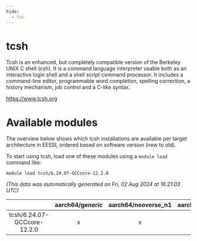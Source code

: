 ```yaml
---
hide:
  - toc
---
```


tcsh
====


Tcsh is an enhanced, but completely compatible version of the Berkeley UNIX C shell (csh). It is a command language interpreter usable both as an interactive login shell and a shell script command processor. It includes a command-line editor, programmable word completion, spelling correction, a history mechanism, job control and a C-like syntax.

https://www.tcsh.org
# Available modules


The overview below shows which tcsh installations are available per target architecture in EESSI, ordered based on software version (new to old).

To start using tcsh, load one of these modules using a `module load` command like:

```shell
module load tcsh/6.24.07-GCCcore-12.2.0
```

*(This data was automatically generated on Fri, 02 Aug 2024 at 16:21:03 UTC)*  

| |aarch64/generic|aarch64/neoverse_n1|aarch64/neoverse_v1|x86_64/generic|x86_64/amd/zen2|x86_64/amd/zen3|x86_64/amd/zen4|x86_64/intel/haswell|x86_64/intel/skylake_avx512|
| :---: | :---: | :---: | :---: | :---: | :---: | :---: | :---: | :---: | :---: |
|tcsh/6.24.07-GCCcore-12.2.0|x|x|x|x|x|x|-|x|x|
